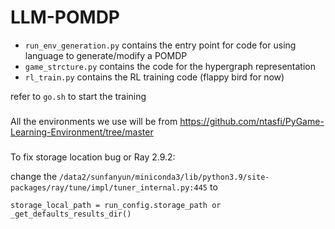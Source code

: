 # LLM-POMDP

- `run_env_generation.py` contains the entry point for code for using language to generate/modify a POMDP
- `game_strcture.py` contains the code for the hypergraph representation
- `rl_train.py` contains the RL training code (flappy bird for now)

refer to `go.sh` to start the training

###

All the environments we use will be from https://github.com/ntasfi/PyGame-Learning-Environment/tree/master

###

To fix storage location bug or Ray 2.9.2:

change the `/data2/sunfanyun/miniconda3/lib/python3.9/site-packages/ray/tune/impl/tuner_internal.py:445`
to 
```
storage_local_path = run_config.storage_path or _get_defaults_results_dir()
```

